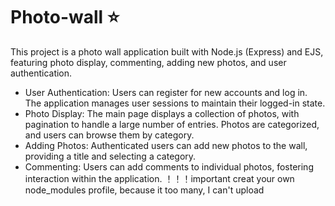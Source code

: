 # Photo-wall ⭐
This project is a photo wall application built with Node.js (Express) and EJS, featuring photo display, commenting, adding new photos, and user authentication.         
- User Authentication: Users can register for new accounts and log in. The application manages user sessions to maintain their logged-in state.
- Photo Display: The main page displays a collection of photos, with pagination to handle a large number of entries. Photos are categorized, and users can browse them by category.
- Adding Photos: Authenticated users can add new photos to the wall, providing a title and selecting a category.
- Commenting: Users can add comments to individual photos, fostering interaction within the application.
！！！important creat your own node_modules profile, because it too many, I can't upload
